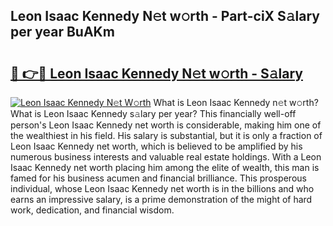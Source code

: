 ## Leon Isaac Kennedy N𝚎t w𝚘rth - Part-ciX S𝚊lary per year BuAKm

# <h2><a href="http://gc3xini.nevu.top/?p=Leon+Isaac+Kennedy">🔗 👉🔴 Leon Isaac Kennedy N𝚎t w𝚘rth - S𝚊lary</a></h2>

[![Leon Isaac Kennedy N𝚎t W𝚘rth](https://i.imgur.com/Oavwk0R.jpeg)](http://gc3xini.nevu.top/?p=Leon+Isaac+Kennedy)
What is Leon Isaac Kennedy n𝚎t w𝚘rth? What is Leon Isaac Kennedy s𝚊lary per year?
This financially well-off person's Leon Isaac Kennedy net worth is considerable, making him one of the wealthiest in his field. His salary is substantial, but it is only a fraction of Leon Isaac Kennedy net worth, which is believed to be amplified by his numerous business interests and valuable real estate holdings. With a Leon Isaac Kennedy net worth placing him among the elite of wealth, this man is famed for his business acumen and financial brilliance. This prosperous individual, whose Leon Isaac Kennedy net worth is in the billions and who earns an impressive salary, is a prime demonstration of the might of hard work, dedication, and financial wisdom.
